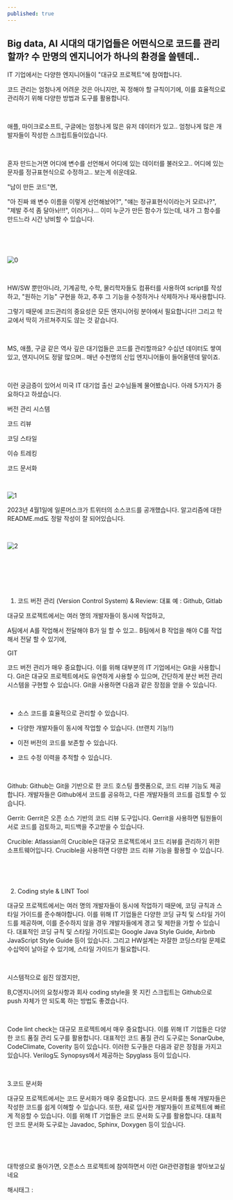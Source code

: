 ```yaml
---
published: true
---
```

## Big data, AI 시대의 대기업들은 어떤식으로 코드를 관리할까? 수 만명의 엔지니어가 하나의 환경을 쓸텐데..

IT 기업에서는 다양한 엔지니어들이 "대규모 프로젝트"에 참여합니다.

코드 관리는 엄청나게 어려운 것은 아니지만, 꼭 정해야 할 규칙이기에, 이를 효율적으로 관리하기 위해 다양한 방법과 도구를 활용합니다.

​

애플, 마이크로소프트, 구글에는 엄청나게 많은 유저 데이터가 있고.. 엄청나게 많은 개발자들이 작성한 스크립트들이있습니다.

​

혼자 만드는거면 어디에 변수를 선언해서 어디에 있는 데이터를 불러오고.. 어디에 있는 문자를 정규표현식으로 수정하고.. 보는게 쉬운데요.

"남이 만든 코드"면,

"아 진짜 왜 변수 이름을 이렇게 선언해놨어?", "얘는 정규표현식이라는거 모르나?", "제발 주석 좀 달아놔!!!", 이러거나... 이미 누군가 만든 함수가 있는데, 내가 그 함수를 만드느라 시간 낭비할 수 있습니다.

​

​

![0](/asset/img/223076224524/0.png)

​

HW/SW 뿐만아니라, 기계공학, 수학, 물리학자들도 컴퓨터를 사용하여 script를 작성하고, "원하는 기능" 구현을 하고, 추후 그 기능을 수정하거나 삭제하거나 재사용합니다.

그렇기 때문에 코드관리의 중요성은 모든 엔지니어링 분야에서 필요합니다!! 그리고 학교에서 딱히 가르쳐주지도 않는 것 같습니다.

​

MS, 애플, 구글 같은 역사 깊은 대기업들은 코드를 관리할까요? 수십년 데이터도 쌓여있고, 엔지니어도 정말 많으며.. 매년 수천명의 신입 엔지니어들이 들어올텐데 말이죠.

​

이런 궁금증이 있어서 미국 IT 대기업 출신 교수님들께 물어봤습니다. 아래 5가지가 중요하다고 하셨습니다.

버전 관리 시스템

코드 리뷰

코딩 스타일

이슈 트레킹

코드 문서화

​

![1](/asset/img/223076224524/1.png)

2023년 4월1일에 일론머스크가 트위터의 소스코드를 공개했습니다. 알고리즘에 대한 README.md도 정말 작성이 잘 되어있습니다.

​

![2](/asset/img/223076224524/2.png)

​

​

​

1. 코드 버전 관리 (Version Control System) & Review: 대표 예 : Github, Gitlab

대규모 프로젝트에서는 여러 명의 개발자들이 동시에 작업하고,

A팀에서 A를 작업해서 전달해야 B가 일 할 수 있고.. B팀에서 B 작업을 해야 C를 작업해서 전달 할 수 있기에,

GIT 

 코드 버전 관리가 매우 중요합니다. 이를 위해 대부분의 IT 기업에서는 Git을 사용합니다. Git은 대규모 프로젝트에서도 유연하게 사용할 수 있으며, 간단하게 분산 버전 관리 시스템을 구현할 수 있습니다. Git을 사용하면 다음과 같은 장점을 얻을 수 있습니다.

​

- 소스 코드를 효율적으로 관리할 수 있습니다.

- 다양한 개발자들이 동시에 작업할 수 있습니다. (브랜치 기능!!)

- 이전 버전의 코드를 보존할 수 있습니다.

- 코드 수정 이력을 추적할 수 있습니다.

​

Github: Github는 Git을 기반으로 한 코드 호스팅 플랫폼으로, 코드 리뷰 기능도 제공합니다. 개발자들은 Github에서 코드를 공유하고, 다른 개발자들의 코드를 검토할 수 있습니다.

Gerrit: Gerrit은 오픈 소스 기반의 코드 리뷰 도구입니다. Gerrit을 사용하면 팀원들이 서로 코드를 검토하고, 피드백을 주고받을 수 있습니다.

Crucible: Atlassian의 Crucible은 대규모 프로젝트에서 코드 리뷰를 관리하기 위한 소프트웨어입니다. Crucible을 사용하면 다양한 코드 리뷰 기능을 활용할 수 있습니다.

​

​

2. Coding style & LINT Tool

대규모 프로젝트에서는 여러 명의 개발자들이 동시에 작업하기 때문에, 코딩 규칙과 스타일 가이드를 준수해야합니다. 이를 위해 IT 기업들은 다양한 코딩 규칙 및 스타일 가이드를 제공하며, 이를 준수하지 않을 경우 개발자들에게 경고 및 제한을 가할 수 있습니다. 대표적인 코딩 규칙 및 스타일 가이드로는 Google Java Style Guide, Airbnb JavaScript Style Guide 등이 있습니다. 그리고 HW설계는 자잘한 코딩스타일 문제로 수십억이 날아갈 수 있기에, 스타일 가이드가 필요합니다.

​

시스템적으로 쉽진 않겠지만,

B,C엔지니어의 요청사항과 회사 coding style을 못 지킨 스크립트는 Github으로 push 자체가 안 되도록 하는 방법도 좋겠습니다.

​

Code lint check는 대규모 프로젝트에서 매우 중요합니다. 이를 위해 IT 기업들은 다양한 코드 품질 관리 도구를 활용합니다. 대표적인 코드 품질 관리 도구로는 SonarQube, CodeClimate, Coverity 등이 있습니다. 이러한 도구들은 다음과 같은 장점을 가지고 있습니다. Verilog도 Synopsys에서 제공하는 Spyglass 등이 있습니다.

​

3.코드 문서화

대규모 프로젝트에서는 코드 문서화가 매우 중요합니다. 코드 문서화를 통해 개발자들은 작성한 코드를 쉽게 이해할 수 있습니다. 또한, 새로 입사한 개발자들이 프로젝트에 빠르게 적응할 수 있습니다. 이를 위해 IT 기업들은 코드 문서화 도구를 활용합니다. 대표적인 코드 문서화 도구로는 Javadoc, Sphinx, Doxygen 등이 있습니다.

​

​

대학생으로 돌아가면, 오픈소스 프로젝트에 참여하면서 이런 Git관련경험을 쌓아보고싶네요

 해시태그 : 